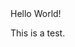 <html>
  <head>
    Hello World!
  </head>
  <body>
    <p>This is a test.</p>
  </body>
</html>
  
